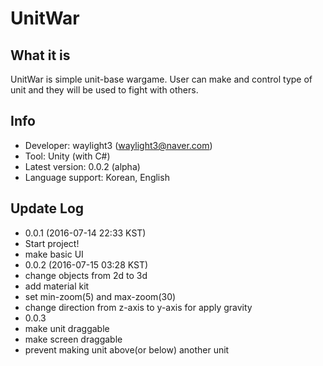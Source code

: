 # UnitWar
## What it is
UnitWar is simple unit-base wargame. User can make and control type of unit and they will be used to fight with others.

## Info
* Developer: waylight3 (waylight3@naver.com)
* Tool: Unity (with C#)
* Latest version: 0.0.2 (alpha)
* Language support: Korean, English

## Update Log
* 0.0.1 (2016-07-14 22:33 KST)
 * Start project!
 * make basic UI
* 0.0.2 (2016-07-15 03:28 KST)
 * change objects from 2d to 3d
 * add material kit
 * set min-zoom(5) and max-zoom(30)
 * change direction from z-axis to y-axis for apply gravity
* 0.0.3
 * make unit draggable
 * make screen draggable
 * prevent making unit above(or below) another unit
